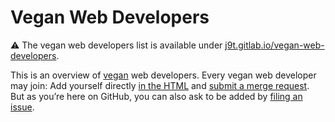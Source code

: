 # Vegan Web Developers

⚠️ The vegan web developers list is available under [j9t.gitlab.io/vegan-web-developers](https://j9t.gitlab.io/vegan-web-developers/).

This is an overview of [vegan](https://en.wikipedia.org/wiki/Veganism) web developers. Every vegan web developer may join: Add yourself directly [in the HTML](https://gitlab.com/j9t/vegan-web-developers/-/blob/master/index.html) and [submit a merge request](https://gitlab.com/j9t/vegan-web-developers/-/merge_requests/new). But as you’re here on GitHub, you can also ask to be added by [filing an issue](https://github.com/j9t/vegan-web-developers/issues/new/choose).